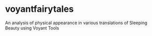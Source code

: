 # voyantfairytales
An analysis of physical appearance in various translations of Sleeping Beauty using Voyant Tools
